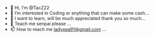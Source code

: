 - 👋 Hi, I’m @TacZ22
- 👀 I’m interested in Coding or anything that can make some cash...
- 🌱 I want to learn, will be much appreciated thank you so much...
- 💞️ Teach me senpai please ...
- 📫 How to reach me ladyxea91@gmail.com ...

<!---
TacZ22/TacZ22 is a ✨ special ✨ repository because its `README.md` (this file) appears on your GitHub profile.
You can click the Preview link to take a look at your changes.
--->
